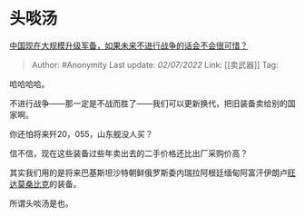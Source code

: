 # 头啖汤
[中国现在大规模升级军备，如果未来不进行战争的话会不会很可惜？](https://www.zhihu.com/question/59496354/answer/2544035406)

> Author: #Anonymity 
> Last update: *02/07/2022* 
> Link: [[卖武器]]
> Tag: 

哈哈哈哈。

不进行战争——那一定是不战而胜了——我们可以更新换代，把旧装备卖给别的国家啊。

你还怕将来歼20，055，山东舰没人买？

信不信，现在这些装备过些年卖出去的二手价格还比出厂采购价高？

其实我们用的是将来巴基斯坦沙特朝鲜俄罗斯委内瑞拉阿根廷缅甸阿富汗伊朗卢[旺达](https://www.zhihu.com/search?q=%E6%97%BA%E8%BE%BE&search_source=Entity&hybrid_search_source=Entity&hybrid_search_extra=%7B%22sourceType%22%3A%22answer%22%2C%22sourceId%22%3A2544035406%7D)[莫桑比克](https://www.zhihu.com/search?q=%E8%8E%AB%E6%A1%91%E6%AF%94%E5%85%8B&search_source=Entity&hybrid_search_source=Entity&hybrid_search_extra=%7B%22sourceType%22%3A%22answer%22%2C%22sourceId%22%3A2544035406%7D)的装备。

所谓头啖汤是也。

  
 